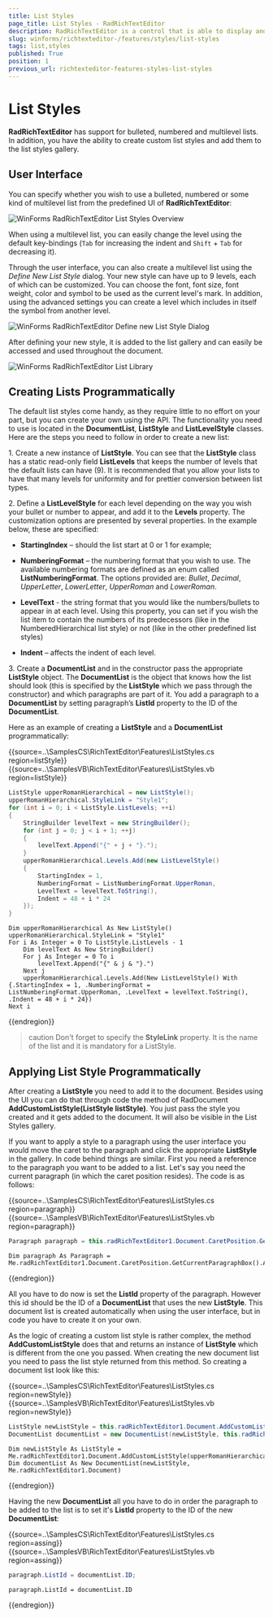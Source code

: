 ```yaml
---
title: List Styles
page_title: List Styles - RadRichTextEditor
description: RadRichTextEditor is a control that is able to display and edit rich-text content including formatted text arranged in pages, paragraphs, spans (runs), tables, etc. 
slug: winforms/richtexteditor-/features/styles/list-styles
tags: list,styles
published: True
position: 1
previous_url: richtexteditor-features-styles-list-styles
---
```


# List Styles

__RadRichTextEditor__ has support for bulleted, numbered and multilevel lists. In addition, you have the ability to create custom list styles and add them to the list styles gallery.

## User Interface

You can specify whether you wish to use a bulleted, numbered or some kind of multilevel list from the predefined UI   of __RadRichTextEditor__:

![WinForms RadRichTextEditor List Styles Overview](images/richtexteditor-features-styles-list-styles001.png)

When using a multilevel list, you can easily change the level using the default key-bindings (`Tab` for increasing
the indent and `Shift` + `Tab` for decreasing it).

Through the user interface, you can also create a multilevel list using the *Define New List Style* dialog. Your new style can have up to 9 levels, each of which can be customized. You can choose the font, font size, font weight, color and symbol to be used as the current level's mark. In addition, using the advanced settings you can create a level which includes in itself the symbol from another level.

![WinForms RadRichTextEditor Define new List Style Dialog](images/richtexteditor-features-styles-list-styles002.png)

After defining your new style, it is added to the list gallery and can easily be accessed and used throughout the document.

![WinForms RadRichTextEditor List Library](images/richtexteditor-features-styles-list-styles003.png)

## Creating Lists Programmatically

The default list styles come handy, as they require little to no effort on your part, but you can create your own using the API. The functionality you need to use is located in the __DocumentList__, __ListStyle__ and __ListLevelStyle__ classes. Here are the steps you need to follow in order to create a new list:
        
1\. Create a new instance of __ListStyle__. You can see that the __ListStyle__ class has a static read-only field __ListLevels__ that keeps the number of levels that the default lists can have (9). It is recommended that you allow your lists to have that many levels for uniformity and for prettier conversion between list types.
            
2\. Define a __ListLevelStyle__ for each level depending on the way you wish your bullet or number to appear, and add it to the __Levels__ property. The customization options are presented by several properties. In the example below, these are specified:

* __StartingIndex__ – should the list start at 0 or 1 for example;
                
* __NumberingFormat__ – the numbering format that you wish to use. The available numbering formats are defined as an enum called __ListNumberingFormat__. The options provided are: *Bullet*, *Decimal*, *UpperLetter*, *LowerLetter*, *UpperRoman* and *LowerRoman*.
                
* __LevelText__ - the string format that you would like the numbers/bullets to appear in at each level. Using this property, you can set if you wish the list item to contain the numbers of its predecessors (like in the NumberedHierarchical list style) or not (like in the other predefined list styles)
                
* __Indent__ – affects the indent of each level.
                
3\. Create a __DocumentList__ and in the constructor pass the appropriate __ListStyle__ object. The __DocumentList__  is the object that knows how the list should look (this is specified by the __ListStyle__ which we pass through the constructor) and which paragraphs are part of it. You add a paragraph to a __DocumentList__ by setting paragraph’s __ListId__ property to the ID of the __DocumentList__.

Here as an example of creating a __ListStyle__ and a __DocumentList__ programmatically:

{{source=..\SamplesCS\RichTextEditor\Features\ListStyles.cs region=listStyle}} 
{{source=..\SamplesVB\RichTextEditor\Features\ListStyles.vb region=listStyle}} 

````C#
ListStyle upperRomanHierarchical = new ListStyle();
upperRomanHierarchical.StyleLink = "Style1";
for (int i = 0; i < ListStyle.ListLevels; ++i)
{
    StringBuilder levelText = new StringBuilder();
    for (int j = 0; j < i + 1; ++j)
    {
        levelText.Append("{" + j + "}.");
    }
    upperRomanHierarchical.Levels.Add(new ListLevelStyle()
    {
        StartingIndex = 1,
        NumberingFormat = ListNumberingFormat.UpperRoman,
        LevelText = levelText.ToString(),
        Indent = 48 + i * 24
    });
}

````
````VB.NET
Dim upperRomanHierarchical As New ListStyle()
upperRomanHierarchical.StyleLink = "Style1"
For i As Integer = 0 To ListStyle.ListLevels - 1
    Dim levelText As New StringBuilder()
    For j As Integer = 0 To i
        levelText.Append("{" & j & "}.")
    Next j
    upperRomanHierarchical.Levels.Add(New ListLevelStyle() With {.StartingIndex = 1, .NumberingFormat = ListNumberingFormat.UpperRoman, .LevelText = levelText.ToString(), .Indent = 48 + i * 24})
Next i

````

{{endregion}} 

>caution Don't forget to specify the __StyleLink__ property. It is the name of the list and it is mandatory for a ListStyle.
>

## Applying List Style Programmatically

After creating a __ListStyle__ you need to add it to the document. Besides using the UI you can do that through code the method of RadDocument __AddCustomListStyle(ListStyle listStyle)__. You just pass the style you created and it gets added to the document. It will also be visible in the List Styles gallery.

If you want to apply a style to a paragraph using the user interface you would move the caret to the paragraph and click the appropriate **ListStyle** in the gallery. In code behind things are similar. First you need a reference to the paragraph you want to be added to a list. Let's say you need the current paragraph (in which the caret position resides). The code is as follows:

{{source=..\SamplesCS\RichTextEditor\Features\ListStyles.cs region=paragraph}} 
{{source=..\SamplesVB\RichTextEditor\Features\ListStyles.vb region=paragraph}} 

````C#
Paragraph paragraph = this.radRichTextEditor1.Document.CaretPosition.GetCurrentParagraphBox().AssociatedParagraph;

````
````VB.NET
Dim paragraph As Paragraph = Me.radRichTextEditor1.Document.CaretPosition.GetCurrentParagraphBox().AssociatedParagraph

````

{{endregion}} 

All you have to do now is set the __ListId__ property of the paragraph. However this id should be the ID of a __DocumentList__ that uses the new __ListStyle__. This document list is created automatically when using the user interface, but in code you have to create it on your own.
         
As the logic of creating a custom list style is rather complex, the method __AddCustomListStyle__ does that and returns an instance of **ListStyle** which is different from the one you passed. When creating the new document list you need to pass the list style returned from this method. So creating a document list look like this:

{{source=..\SamplesCS\RichTextEditor\Features\ListStyles.cs region=newStyle}} 
{{source=..\SamplesVB\RichTextEditor\Features\ListStyles.vb region=newStyle}} 

````C#
ListStyle newListStyle = this.radRichTextEditor1.Document.AddCustomListStyle(upperRomanHierarchical);
DocumentList documentList = new DocumentList(newListStyle, this.radRichTextEditor1.Document);

````
````VB.NET
Dim newListStyle As ListStyle = Me.radRichTextEditor1.Document.AddCustomListStyle(upperRomanHierarchical)
Dim documentList As New DocumentList(newListStyle, Me.radRichTextEditor1.Document)

```` 
{{endregion}} 
 
Having the new __DocumentList__ all you have to do in order the paragraph to be added to the list is to set it's __ListId__ property to the ID of the new __DocumentList__:
 
{{source=..\SamplesCS\RichTextEditor\Features\ListStyles.cs region=assing}} 
{{source=..\SamplesVB\RichTextEditor\Features\ListStyles.vb region=assing}} 

````C#
paragraph.ListId = documentList.ID;

````
````VB.NET
paragraph.ListId = documentList.ID

````

{{endregion}} 



